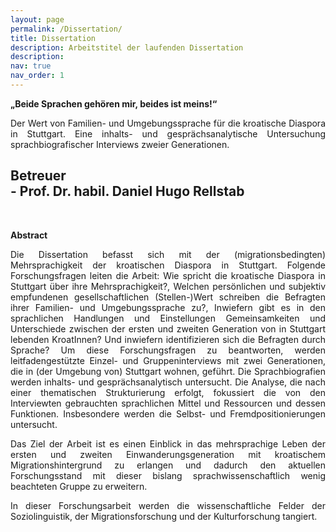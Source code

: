 ```yaml
---
layout: page
permalink: /Dissertation/
title: Dissertation
description: Arbeitstitel der laufenden Dissertation
description: 
nav: true
nav_order: 1
---
```

<!-- _pages/Dissertation.md -->
<div class="Dissertation">

<p align="justify">
<b>„Beide Sprachen gehören mir, beides ist meins!“</b> 
</p>

<p align="justify">
Der Wert von Familien- und Umgebungssprache für die kroatische Diaspora in Stuttgart. 
Eine inhalts- und gesprächsanalytische Untersuchung sprachbiografischer Interviews zweier Generationen.
</p>
  
<h2 align="justify">
Betreuer <br>
- Prof. Dr. habil. Daniel Hugo Rellstab
</h2>

<br>

<p>
<b>Abstract</b> 
</p>

<p align="justify">
Die Dissertation befasst sich mit der (migrationsbedingten) Mehrsprachigkeit der kroatischen Diaspora in Stuttgart. Folgende Forschungsfragen leiten die Arbeit: Wie spricht die kroatische Diaspora in Stuttgart über ihre Mehrsprachigkeit?, Welchen persönlichen und subjektiv empfundenen gesellschaftlichen (Stellen-)Wert schreiben die Befragten ihrer Familien- und Umgebungssprache zu?, Inwiefern gibt es in den sprachlichen Handlungen und Einstellungen Gemeinsamkeiten und Unterschiede zwischen der ersten und zweiten Generation von in Stuttgart lebenden KroatInnen? Und inwiefern identifizieren sich die Befragten durch Sprache? Um diese Forschungsfragen zu beantworten, werden leitfadengestützte Einzel- und Gruppeninterviews mit zwei Generationen, die in (der Umgebung von) Stuttgart wohnen, geführt. Die Sprachbiografien werden inhalts- und gesprächsanalytisch untersucht. Die Analyse, die nach einer thematischen Strukturierung erfolgt, fokussiert die von den Interviewten gebrauchten sprachlichen Mittel und Ressourcen und dessen Funktionen. Insbesondere werden die Selbst- und Fremdpositionierungen untersucht.
</p>

<p align="justify">
Das Ziel der Arbeit ist es einen Einblick in das mehrsprachige Leben der ersten und zweiten Einwanderungsgeneration mit kroatischem Migrationshintergrund zu erlangen und dadurch den aktuellen Forschungsstand mit dieser bislang sprachwissenschaftlich wenig beachteten Gruppe zu erweitern. 
</p>

<p align="justify">
In dieser Forschungsarbeit werden die wissenschaftliche Felder der Soziolinguistik, der Migrationsforschung und der Kulturforschung tangiert.
</p>
</div>

